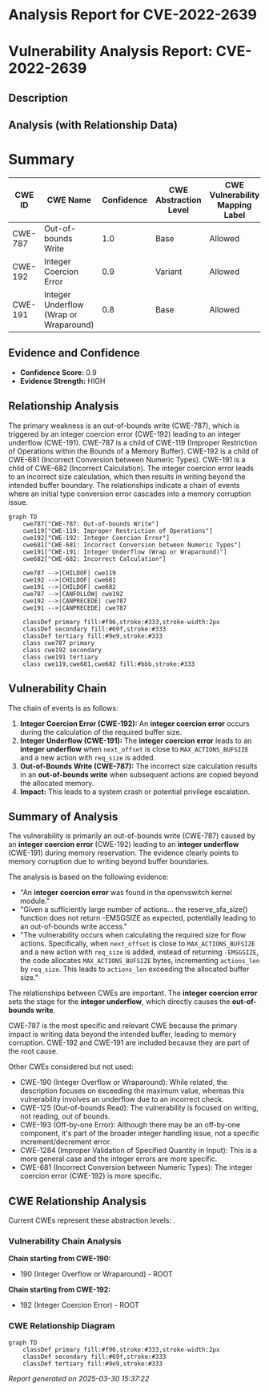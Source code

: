 # Analysis Report for CVE-2022-2639

# Vulnerability Analysis Report: CVE-2022-2639

## Description



## Analysis (with Relationship Data)

# Summary
| CWE ID | CWE Name | Confidence | CWE Abstraction Level | CWE Vulnerability Mapping Label | CWE-Vulnerability Mapping Notes |
|---|---|---|---|---|---|
| CWE-787 | Out-of-bounds Write | 1.0 | Base | Allowed | Primary CWE |
| CWE-192 | Integer Coercion Error | 0.9 | Variant | Allowed | Secondary CWE |
| CWE-191 | Integer Underflow (Wrap or Wraparound) | 0.8 | Base | Allowed | Secondary CWE |

## Evidence and Confidence

*   **Confidence Score:** 0.9
*   **Evidence Strength:** HIGH

## Relationship Analysis
The primary weakness is an out-of-bounds write (CWE-787), which is triggered by an integer coercion error (CWE-192) leading to an integer underflow (CWE-191). CWE-787 is a child of CWE-119 (Improper Restriction of Operations within the Bounds of a Memory Buffer). CWE-192 is a child of CWE-681 (Incorrect Conversion between Numeric Types). CWE-191 is a child of CWE-682 (Incorrect Calculation). The integer coercion error leads to an incorrect size calculation, which then results in writing beyond the intended buffer boundary. The relationships indicate a chain of events where an initial type conversion error cascades into a memory corruption issue.

```mermaid
graph TD
    cwe787["CWE-787: Out-of-bounds Write"]
    cwe119["CWE-119: Improper Restriction of Operations"]
    cwe192["CWE-192: Integer Coercion Error"]
    cwe681["CWE-681: Incorrect Conversion between Numeric Types"]
    cwe191["CWE-191: Integer Underflow (Wrap or Wraparound)"]
    cwe682["CWE-682: Incorrect Calculation"]
    
    cwe787 -->|CHILDOF| cwe119
    cwe192 -->|CHILDOF| cwe681
    cwe191 -->|CHILDOF| cwe682
    cwe787 -->|CANFOLLOW| cwe192
    cwe192 -->|CANPRECEDE| cwe787
    cwe191 -->|CANPRECEDE| cwe787

    classDef primary fill:#f96,stroke:#333,stroke-width:2px
    classDef secondary fill:#69f,stroke:#333
    classDef tertiary fill:#9e9,stroke:#333
    class cwe787 primary
    class cwe192 secondary
    class cwe191 tertiary
    class cwe119,cwe681,cwe682 fill:#bbb,stroke:#333
```

## Vulnerability Chain
The chain of events is as follows:
1.  **Integer Coercion Error (CWE-192):** An **integer coercion error** occurs during the calculation of the required buffer size.
2.  **Integer Underflow (CWE-191):** The **integer coercion error** leads to an **integer underflow** when `next_offset` is close to `MAX_ACTIONS_BUFSIZE` and a new action with `req_size` is added.
3.  **Out-of-Bounds Write (CWE-787):** The incorrect size calculation results in an **out-of-bounds write** when subsequent actions are copied beyond the allocated memory.
4.  **Impact:** This leads to a system crash or potential privilege escalation.

## Summary of Analysis
The vulnerability is primarily an out-of-bounds write (CWE-787) caused by an **integer coercion error** (CWE-192) leading to an **integer underflow** (CWE-191) during memory reservation. The evidence clearly points to memory corruption due to writing beyond buffer boundaries.

The analysis is based on the following evidence:
*   "An **integer coercion error** was found in the openvswitch kernel module."
*   "Given a sufficiently large number of actions... the reserve_sfa_size() function does not return -EMSGSIZE as expected, potentially leading to an out-of-bounds write access."
*   "The vulnerability occurs when calculating the required size for flow actions. Specifically, when `next_offset` is close to `MAX_ACTIONS_BUFSIZE` and a new action with `req_size` is added, instead of returning `-EMSGSIZE`, the code allocates `MAX_ACTIONS_BUFSIZE` bytes, incrementing `actions_len` by `req_size`. This leads to `actions_len` exceeding the allocated buffer size."

The relationships between CWEs are important. The **integer coercion error** sets the stage for the **integer underflow**, which directly causes the **out-of-bounds write**.

CWE-787 is the most specific and relevant CWE because the primary impact is writing data beyond the intended buffer, leading to memory corruption. CWE-192 and CWE-191 are included because they are part of the root cause.

Other CWEs considered but not used:

*   CWE-190 (Integer Overflow or Wraparound): While related, the description focuses on exceeding the maximum value, whereas this vulnerability involves an underflow due to an incorrect check.
*   CWE-125 (Out-of-bounds Read): The vulnerability is focused on writing, not reading, out of bounds.
*   CWE-193 (Off-by-one Error): Although there may be an off-by-one component, it's part of the broader integer handling issue, not a specific increment/decrement error.
*   CWE-1284 (Improper Validation of Specified Quantity in Input): This is a more general case and the integer errors are more specific.
*   CWE-681 (Incorrect Conversion between Numeric Types): The integer coercion error (CWE-192) is more specific.


## CWE Relationship Analysis

Current CWEs represent these abstraction levels: .


### Vulnerability Chain Analysis

**Chain starting from CWE-190:**
- 190 (Integer Overflow or Wraparound) - ROOT


**Chain starting from CWE-192:**
- 192 (Integer Coercion Error) - ROOT



### CWE Relationship Diagram

```mermaid
graph TD
    classDef primary fill:#f96,stroke:#333,stroke-width:2px
    classDef secondary fill:#69f,stroke:#333
    classDef tertiary fill:#9e9,stroke:#333
```



*Report generated on 2025-03-30 15:37:22*
